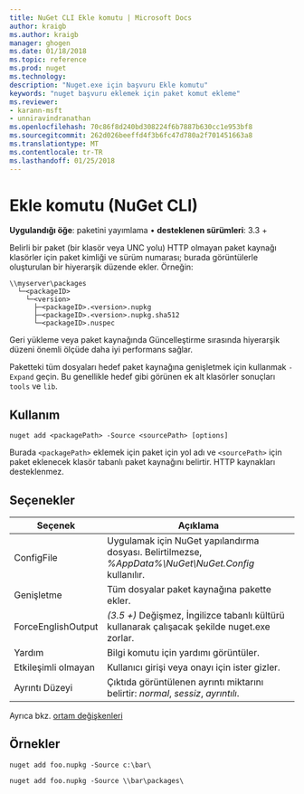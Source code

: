 ```yaml
---
title: NuGet CLI Ekle komutu | Microsoft Docs
author: kraigb
ms.author: kraigb
manager: ghogen
ms.date: 01/18/2018
ms.topic: reference
ms.prod: nuget
ms.technology: 
description: "Nuget.exe için başvuru Ekle komutu"
keywords: "nuget başvuru eklemek için paket komut ekleme"
ms.reviewer:
- karann-msft
- unniravindranathan
ms.openlocfilehash: 70c86f8d240bd308224f6b7887b630cc1e953bf8
ms.sourcegitcommit: 262d026beeffd4f3b6fc47d780a2f701451663a8
ms.translationtype: MT
ms.contentlocale: tr-TR
ms.lasthandoff: 01/25/2018
---
```

# <a name="add-command-nuget-cli"></a>Ekle komutu (NuGet CLI)

**Uygulandığı öğe**: paketini yayımlama &bullet; **desteklenen sürümleri**: 3.3 +

Belirli bir paket (bir klasör veya UNC yolu) HTTP olmayan paket kaynağı klasörler için paket kimliği ve sürüm numarası; burada görüntülerle oluşturulan bir hiyerarşik düzende ekler. Örneğin:

    \\myserver\packages
      └─<packageID>
        └─<version>
          ├─<packageID>.<version>.nupkg
          ├─<packageID>.<version>.nupkg.sha512
          └─<packageID>.nuspec

Geri yükleme veya paket kaynağında Güncelleştirme sırasında hiyerarşik düzeni önemli ölçüde daha iyi performans sağlar.

Paketteki tüm dosyaları hedef paket kaynağına genişletmek için kullanmak `-Expand` geçin. Bu genellikle hedef gibi görünen ek alt klasörler sonuçları `tools` ve `lib`.

## <a name="usage"></a>Kullanım

```cli
nuget add <packagePath> -Source <sourcePath> [options]
```

Burada `<packagePath>` eklemek için paket için yol adı ve `<sourcePath>` için paket eklenecek klasör tabanlı paket kaynağını belirtir. HTTP kaynakları desteklenmez.

## <a name="options"></a>Seçenekler

| Seçenek | Açıklama |
| --- | --- |
| ConfigFile | Uygulamak için NuGet yapılandırma dosyası. Belirtilmezse, *%AppData%\NuGet\NuGet.Config* kullanılır.| 
| Genişletme | Tüm dosyalar paket kaynağına pakette ekler. |
| ForceEnglishOutput | *(3.5 +)*  Değişmez, İngilizce tabanlı kültürü kullanarak çalışacak şekilde nuget.exe zorlar. |
| Yardım | Bilgi komutu için yardımı görüntüler. |
| Etkileşimli olmayan | Kullanıcı girişi veya onayı için ister gizler. |
| Ayrıntı Düzeyi | Çıktıda görüntülenen ayrıntı miktarını belirtir: *normal*, *sessiz*, *ayrıntılı*. |

Ayrıca bkz. [ortam değişkenleri](cli-ref-environment-variables.md)

## <a name="examples"></a>Örnekler

```cli
nuget add foo.nupkg -Source c:\bar\

nuget add foo.nupkg -Source \\bar\packages\
```
